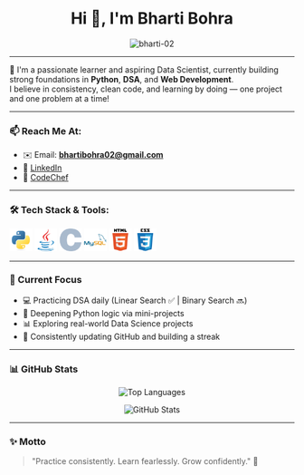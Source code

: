 <h1 align="center">Hi 👋, I'm Bharti Bohra</h1>

<p align="center">
  <img src="https://komarev.com/ghpvc/?username=bharti-02&label=Profile%20views&color=0e75b6&style=flat" alt="bharti-02" />
</p>

---

🌟 I'm a passionate learner and aspiring Data Scientist, currently building strong foundations in **Python**, **DSA**, and **Web Development**.  
I believe in consistency, clean code, and learning by doing — one project and one problem at a time!

---

### 📫 Reach Me At:
- ✉️ Email: **bhartibohra02@gmail.com**
- 🔗 [LinkedIn](https://linkedin.com/in/bharti%20bohra)
- 🍴 [CodeChef](https://www.codechef.com/users/bhartibohra02)

---

### 🛠️ Tech Stack & Tools:
<p align="left">
  <a href="https://www.python.org" target="_blank"><img src="https://raw.githubusercontent.com/devicons/devicon/master/icons/python/python-original.svg" alt="python" width="40" height="40"/></a>
  <a href="https://www.java.com" target="_blank"><img src="https://raw.githubusercontent.com/devicons/devicon/master/icons/java/java-original.svg" alt="java" width="40" height="40"/></a>
  <a href="https://www.cprogramming.com/" target="_blank"><img src="https://raw.githubusercontent.com/devicons/devicon/master/icons/c/c-original.svg" alt="c" width="40" height="40"/></a>
  <a href="https://www.mysql.com/" target="_blank"><img src="https://raw.githubusercontent.com/devicons/devicon/master/icons/mysql/mysql-original-wordmark.svg" alt="mysql" width="40" height="40"/></a>
  <a href="https://www.w3schools.com/html/" target="_blank"><img src="https://raw.githubusercontent.com/devicons/devicon/master/icons/html5/html5-original-wordmark.svg" alt="html5" width="40" height="40"/></a>
  <a href="https://www.w3schools.com/css/" target="_blank"><img src="https://raw.githubusercontent.com/devicons/devicon/master/icons/css3/css3-original-wordmark.svg" alt="css3" width="40" height="40"/></a>
</p>

---

### 🚀 Current Focus
- 💻 Practicing DSA daily (Linear Search ✅ | Binary Search 🔜)
- 🐍 Deepening Python logic via mini-projects
- 📊 Exploring real-world Data Science projects
- 🌱 Consistently updating GitHub and building a streak

---

### 📊 GitHub Stats

<p align="center">
  <img src="https://github-readme-stats.vercel.app/api/top-langs/?username=bharti-02&layout=compact&theme=default" alt="Top Languages" />
</p>

<p align="center">
  <img src="https://github-readme-stats.vercel.app/api?username=bharti-02&show_icons=true&locale=en&theme=default" alt="GitHub Stats" />
</p>

---

### ✨ Motto
> "Practice consistently. Learn fearlessly. Grow confidently." 💪
